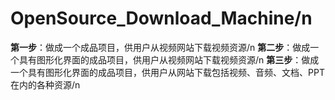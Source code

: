 # OpenSource_Download_Machine/n
**第一步**：做成一个成品项目，供用户从视频网站下载视频资源/n
**第二步**：做成一个具有图形化界面的成品项目，供用户从视频网站下载视频资源/n
**第三步**：做成一个具有图形化界面的成品项目，供用户从网站下载包括视频、音频、文档、PPT在内的各种资源/n
